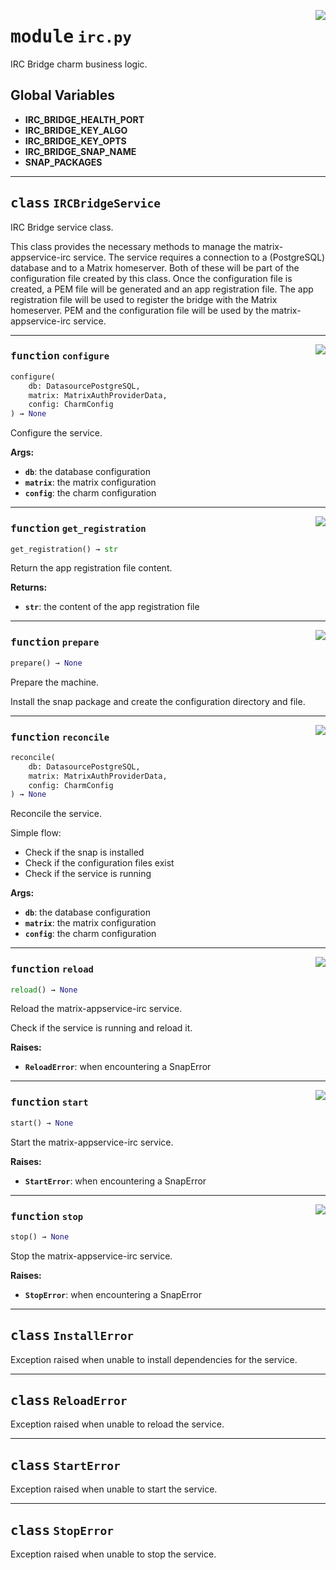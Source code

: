 <!-- markdownlint-disable -->

<a href="../src/irc.py#L0"><img align="right" style="float:right;" src="https://img.shields.io/badge/-source-cccccc?style=flat-square"></a>

# <kbd>module</kbd> `irc.py`
IRC Bridge charm business logic. 

**Global Variables**
---------------
- **IRC_BRIDGE_HEALTH_PORT**
- **IRC_BRIDGE_KEY_ALGO**
- **IRC_BRIDGE_KEY_OPTS**
- **IRC_BRIDGE_SNAP_NAME**
- **SNAP_PACKAGES**


---

## <kbd>class</kbd> `IRCBridgeService`
IRC Bridge service class. 

This class provides the necessary methods to manage the matrix-appservice-irc service. The service requires a connection to a (PostgreSQL) database and to a Matrix homeserver. Both of these will be part of the configuration file created by this class. Once the configuration file is created, a PEM file will be generated and an app registration file. The app registration file will be used to register the bridge with the Matrix homeserver. PEM and the configuration file will be used by the matrix-appservice-irc service. 




---

<a href="../src/irc.py#L131"><img align="right" style="float:right;" src="https://img.shields.io/badge/-source-cccccc?style=flat-square"></a>

### <kbd>function</kbd> `configure`

```python
configure(
    db: DatasourcePostgreSQL,
    matrix: MatrixAuthProviderData,
    config: CharmConfig
) → None
```

Configure the service. 



**Args:**
 
 - <b>`db`</b>:  the database configuration 
 - <b>`matrix`</b>:  the matrix configuration 
 - <b>`config`</b>:  the charm configuration 

---

<a href="../src/irc.py#L212"><img align="right" style="float:right;" src="https://img.shields.io/badge/-source-cccccc?style=flat-square"></a>

### <kbd>function</kbd> `get_registration`

```python
get_registration() → str
```

Return the app registration file content. 



**Returns:**
 
 - <b>`str`</b>:  the content of the app registration file 

---

<a href="../src/irc.py#L85"><img align="right" style="float:right;" src="https://img.shields.io/badge/-source-cccccc?style=flat-square"></a>

### <kbd>function</kbd> `prepare`

```python
prepare() → None
```

Prepare the machine. 

Install the snap package and create the configuration directory and file. 

---

<a href="../src/irc.py#L66"><img align="right" style="float:right;" src="https://img.shields.io/badge/-source-cccccc?style=flat-square"></a>

### <kbd>function</kbd> `reconcile`

```python
reconcile(
    db: DatasourcePostgreSQL,
    matrix: MatrixAuthProviderData,
    config: CharmConfig
) → None
```

Reconcile the service. 

Simple flow: 
- Check if the snap is installed 
- Check if the configuration files exist 
- Check if the service is running 



**Args:**
 
 - <b>`db`</b>:  the database configuration 
 - <b>`matrix`</b>:  the matrix configuration 
 - <b>`config`</b>:  the charm configuration 

---

<a href="../src/irc.py#L221"><img align="right" style="float:right;" src="https://img.shields.io/badge/-source-cccccc?style=flat-square"></a>

### <kbd>function</kbd> `reload`

```python
reload() → None
```

Reload the matrix-appservice-irc service. 

Check if the service is running and reload it. 



**Raises:**
 
 - <b>`ReloadError`</b>:  when encountering a SnapError 

---

<a href="../src/irc.py#L236"><img align="right" style="float:right;" src="https://img.shields.io/badge/-source-cccccc?style=flat-square"></a>

### <kbd>function</kbd> `start`

```python
start() → None
```

Start the matrix-appservice-irc service. 



**Raises:**
 
 - <b>`StartError`</b>:  when encountering a SnapError 

---

<a href="../src/irc.py#L249"><img align="right" style="float:right;" src="https://img.shields.io/badge/-source-cccccc?style=flat-square"></a>

### <kbd>function</kbd> `stop`

```python
stop() → None
```

Stop the matrix-appservice-irc service. 



**Raises:**
 
 - <b>`StopError`</b>:  when encountering a SnapError 


---

## <kbd>class</kbd> `InstallError`
Exception raised when unable to install dependencies for the service. 





---

## <kbd>class</kbd> `ReloadError`
Exception raised when unable to reload the service. 





---

## <kbd>class</kbd> `StartError`
Exception raised when unable to start the service. 





---

## <kbd>class</kbd> `StopError`
Exception raised when unable to stop the service. 





